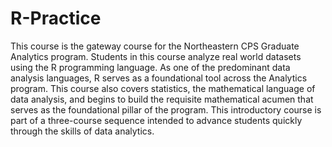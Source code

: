 # R-Practice
This course is the gateway course for the Northeastern CPS Graduate Analytics program. Students in this course analyze real world datasets using the R programming language. As one of the predominant data analysis languages, R serves as a foundational tool across the Analytics program. This course also covers statistics, the mathematical language of data analysis, and begins to build the requisite mathematical acumen that serves as the foundational pillar of the program. This introductory course is part of a three-course sequence intended to advance students quickly through the skills of data analytics.

